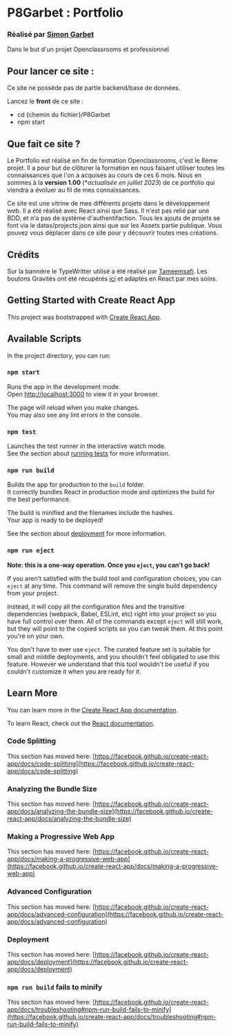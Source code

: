 # P8Garbet : Portfolio

### Réalisé par [Simon Garbet](www.simongarbet.com)
Dans le but d'un projet Openclassrooms et professionnel

## Pour lancer ce site :

Ce site ne possède pas de partie backend/base de données.

Lancez le **front** de ce site :
- cd {chemin du fichier}/P8Garbet
- npm start


## Que fait ce site ?

Le Portfolio est réalisé en fin de formation Openclassrooms, c'est le 8ème projet.
Il a pour but de clôturer la formation en nous faisant utiliser toutes les connaissances que l'on a acquises au cours de ces 6 mois.
Nous en sommes à la **version 1.00** (**actualisée en juillet 2023*) de ce portfolio qui viendra a évoluer au fil de mes connaissances.

Ce site est une vitrine de mes différents projets dans le développement web. 
Il a été réalisé avec React ainsi que Sass. Il n'est pas relié par une BDD, et n'a pas de système d'authentifaction. Tous les ajouts de projets se font via le datas/projects.json ainsi que sur les Assets partie publique.
Vous pouvez vous déplacer dans ce site pour y découvrir toutes mes créations.


## Crédits 

Sur la bannière le TypeWritter utilisé a été réalisé par [Tameemsafi](https://github.com/tameemsafi/typewriterjs).
Les boutons Gravités ont été récupérés [ici](https://codepen.io/amit_sheen/pen/LYXPVKV) et adaptés en React par mes soins.





## Getting Started with Create React App

This project was bootstrapped with [Create React App](https://github.com/facebook/create-react-app).

## Available Scripts

In the project directory, you can run:

### `npm start`

Runs the app in the development mode.\
Open [http://localhost:3000](http://localhost:3000) to view it in your browser.

The page will reload when you make changes.\
You may also see any lint errors in the console.

### `npm test`

Launches the test runner in the interactive watch mode.\
See the section about [running tests](https://facebook.github.io/create-react-app/docs/running-tests) for more information.

### `npm run build`

Builds the app for production to the `build` folder.\
It correctly bundles React in production mode and optimizes the build for the best performance.

The build is minified and the filenames include the hashes.\
Your app is ready to be deployed!

See the section about [deployment](https://facebook.github.io/create-react-app/docs/deployment) for more information.

### `npm run eject`

**Note: this is a one-way operation. Once you `eject`, you can't go back!**

If you aren't satisfied with the build tool and configuration choices, you can `eject` at any time. This command will remove the single build dependency from your project.

Instead, it will copy all the configuration files and the transitive dependencies (webpack, Babel, ESLint, etc) right into your project so you have full control over them. All of the commands except `eject` will still work, but they will point to the copied scripts so you can tweak them. At this point you're on your own.

You don't have to ever use `eject`. The curated feature set is suitable for small and middle deployments, and you shouldn't feel obligated to use this feature. However we understand that this tool wouldn't be useful if you couldn't customize it when you are ready for it.

## Learn More

You can learn more in the [Create React App documentation](https://facebook.github.io/create-react-app/docs/getting-started).

To learn React, check out the [React documentation](https://reactjs.org/).

### Code Splitting

This section has moved here: [https://facebook.github.io/create-react-app/docs/code-splitting](https://facebook.github.io/create-react-app/docs/code-splitting)

### Analyzing the Bundle Size

This section has moved here: [https://facebook.github.io/create-react-app/docs/analyzing-the-bundle-size](https://facebook.github.io/create-react-app/docs/analyzing-the-bundle-size)

### Making a Progressive Web App

This section has moved here: [https://facebook.github.io/create-react-app/docs/making-a-progressive-web-app](https://facebook.github.io/create-react-app/docs/making-a-progressive-web-app)

### Advanced Configuration

This section has moved here: [https://facebook.github.io/create-react-app/docs/advanced-configuration](https://facebook.github.io/create-react-app/docs/advanced-configuration)

### Deployment

This section has moved here: [https://facebook.github.io/create-react-app/docs/deployment](https://facebook.github.io/create-react-app/docs/deployment)

### `npm run build` fails to minify

This section has moved here: [https://facebook.github.io/create-react-app/docs/troubleshooting#npm-run-build-fails-to-minify](https://facebook.github.io/create-react-app/docs/troubleshooting#npm-run-build-fails-to-minify)
